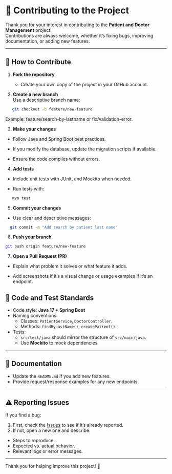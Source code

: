 # 🤝 Contributing to the Project

Thank you for your interest in contributing to the **Patient and Doctor Management** project!  
Contributions are always welcome, whether it’s fixing bugs, improving documentation, or adding new features.

---

## 📌 How to Contribute

1. **Fork the repository**  
   - Create your own copy of the project in your GitHub account.

2. **Create a new branch**  
   Use a descriptive branch name:
```bash
   git checkout -b feature/new-feature
```
Example: feature/search-by-lastname or fix/validation-error.

3. **Make your changes**

- Follow Java and Spring Boot best practices.

- If you modify the database, update the migration scripts if available.

- Ensure the code compiles without errors.

4. **Add tests**

- Include unit tests with JUnit, and Mockito when needed.

- Run tests with:
```bash
   mvn test
```
5. **Commit your changes**
- Use clear and descriptive messages:
```bash
  git commit -m "Add search by patient last name"
```

6. **Push your branch**
```bash
git push origin feature/new-feature
```

7. **Open a Pull Request (PR)**

- Explain what problem it solves or what feature it adds.

- Add screenshots if it’s a visual change or usage examples if it’s an endpoint.

## 🧪 Code and Test Standards

- Code style: **Java 17 + Spring Boot**  
- Naming conventions:  
  - Classes: `PatientService`, `DoctorController`.  
  - Methods: `findByLastName()`, `createPatient()`.  
- Tests:  
  - `src/test/java` should mirror the structure of `src/main/java`.  
  - Use **Mockito** to mock dependencies.  

---

## 📄 Documentation

- Update the `README.md` if you add new features.  
- Provide request/response examples for any new endpoints.  

---

## ⚠️ Reporting Issues

If you find a bug:

1. First, check the [Issues](https://github.com/VeradelaCruz/mini_netflix/issues) to see if it’s already reported.  
2. If not, open a new one and describe:  
- Steps to reproduce.  
- Expected vs. actual behavior.  
- Relevant logs or error messages.  

---

Thank you for helping improve this project! 💙

